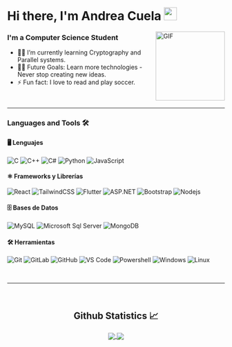 # Hi there, I'm Andrea Cuela <img width="30px" src="https://media.tenor.com/images/3b388fe03da271d2674faf85eb7c3fcd/tenor.gif" />

<img align="right" alt="GIF" height="160px" src="https://blogger.googleusercontent.com/img/b/R29vZ2xl/AVvXsEiP4RFX4LN-X9D49FPViO-fDQutPOn_gLbhdCBtuJuYgJ1L9dumPjUvX1H2E44sgJELpjlL1nrHgSJohA3ZbRADyr9PQw3NcJkYF7sUCCx4oOnQc2GoloVYvuR0zEsXD7r6I0mgTPucA4Td/s1600/gif-k-on_s5m.gif" />

### I'm a Computer Science Student  

- 👨‍💻 I’m currently learning Cryptography and Parallel systems.
- 💪🏼 Future Goals: Learn more technologies - Never stop creating new ideas.
- ⚡ Fun fact: I love to read and play soccer. 

<br/>

---

### Languages and Tools 🛠 

#### 🖥️ Lenguajes
![C](http://img.shields.io/badge/-C-A8B9CC?style=flat-square&logo=c&logoColor=ffffff)
![C++](https://img.shields.io/badge/-C++-00599C?style=flat-square&logo=c%2B%2B&logoColor=ffffff)
![C#](https://img.shields.io/badge/-C%23-239120?style=flat-square&logo=c-sharp&logoColor=ffffff)
![Python](http://img.shields.io/badge/-Python-3776AB?style=flat-square&logo=python&logoColor=ffffff)
![JavaScript](https://img.shields.io/badge/-JavaScript-%23F7DF1C?style=flat-square&logo=javascript&logoColor=000000&labelColor=%23F7DF1C&color=%23FFCE5A)

#### ⚛️ Frameworks y Librerías
![React](https://img.shields.io/badge/-React-61DAFB?style=flat-square&logo=react&logoColor=000000)
![TailwindCSS](https://img.shields.io/badge/-TailwindCSS-06B6D4?style=flat-square&logo=tailwindcss&logoColor=ffffff)
![Flutter](https://img.shields.io/badge/-Flutter-02569B?style=flat-square&logo=flutter&logoColor=ffffff)
![ASP.NET](https://img.shields.io/badge/-ASP.NET-512BD4?style=flat-square&logo=dotnet&logoColor=ffffff)
![Bootstrap](https://img.shields.io/badge/-Bootstrap-563D7C?style=flat-square&logo=Bootstrap)
![Nodejs](https://img.shields.io/badge/-Nodejs-339933?style=flat-square&logo=Node.js&logoColor=ffffff)

#### 🗄️ Bases de Datos
![MySQL](https://img.shields.io/badge/-MySQL-4479A1?style=flat-square&logo=mysql&logoColor=ffffff)
![Microsoft Sql Server](https://img.shields.io/badge/-SQL%20Server-CC2927?style=flat-square&logo=microsoft-sql-server&logoColor=ffffff)
![MongoDB](https://img.shields.io/badge/-MongoDB-47A248?style=flat-square&logo=mongodb&logoColor=ffffff)

#### 🛠️ Herramientas
![Git](https://img.shields.io/badge/-Git-%23F05032?style=flat-square&logo=git&logoColor=%23ffffff)
![GitLab](https://img.shields.io/badge/-GitLab-FCA121?style=flat-square&logo=gitlab)
![GitHub](https://img.shields.io/badge/-GitHub-181717?style=flat-square&logo=github)
![VS Code](http://img.shields.io/badge/-VS%20Code-007ACC?style=flat-square&logo=visual-studio-code&logoColor=ffffff)
![Powershell](http://img.shields.io/badge/-Powershell-5391FE?style=flat-square&logo=powershell&logoColor=ffffff)
![Windows](http://img.shields.io/badge/-Windows-0078D6?style=flat-square&logo=windows&logoColor=ffffff)
![Linux](https://img.shields.io/badge/-Linux-FCC624?style=flat-square&logo=linux&logoColor=000000)

<br/>

---

<br/>

  <h2 align="center"> Github Statistics 📈 </h2>
  
  <div align="center"> 
     <a href="">
      <img align="center" src="https://github-readme-stats-sigma-five.vercel.app/api?username=Bgstatic&show_icons=true&include_all_commits=true&count_private=true&theme=react&line_height=40" />
    </a>
    <a href="">
      <img align="center" src="https://github-readme-stats.vercel.app/api/top-langs/?username=Bgstatic&theme=react&line_height=40&hide=css"/>
    </a>
</div

<br/>

